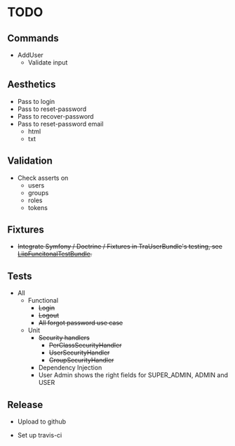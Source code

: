 # TODO #

## Commands ##

 - AddUser
   - Validate input

## Aesthetics ##

 - Pass to login 
 - Pass to reset-password
 - Pass to recover-password
 - Pass to reset-password email
   - html
   - txt
   
## Validation ##

 - Check asserts on 
    - users
    - groups
    - roles
    - tokens

## Fixtures ##

 - ~~Integrate Symfony / Doctrine / Fixtures in TraUserBundle's testing, 
   see [LiipFuncitonalTestBundle](https://github.com/liip/LiipFunctionalTestBundle).~~

## Tests ##

 - All
   - Functional
     - ~~Login~~
     - ~~Logout~~
     - ~~All forgot password use case~~
   - Unit
     - ~~Security handlers~~
       - ~~PerClassSecurityHandler~~
       - ~~UserSecurityHandler~~
       - ~~GroupSecurityHandler~~
     - Dependency Injection
     - User Admin shows the right fields for SUPER_ADMIN, ADMIN and USER
     
## Release ##

 - Upload to github
 
 - Set up travis-ci
